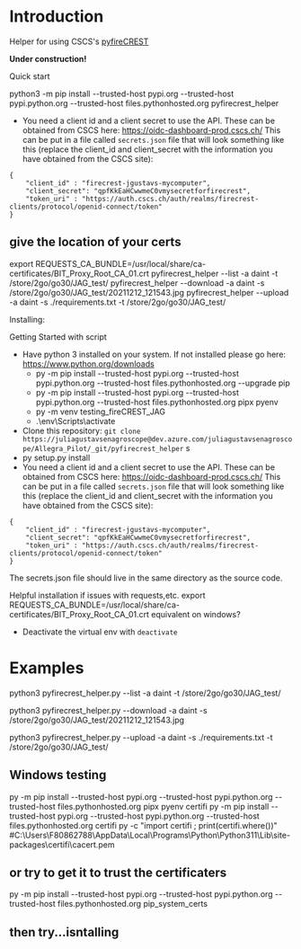 # Introduction 
Helper for using CSCS's [pyfireCREST](https://github.com/eth-cscs/pyfirecrest)


**Under construction!**

Quick start

python3 -m pip install --trusted-host pypi.org --trusted-host pypi.python.org --trusted-host files.pythonhosted.org pyfirecrest_helper
- You need a client id and a client secret to use the API. These can be obtained from CSCS here: https://oidc-dashboard-prod.cscs.ch/ This can be put in a file called `secrets.json` file that will look something like this (replace the client_id and client_secret with the information you have obtained from the CSCS site):
```
{
    "client_id" : "firecrest-jgustavs-mycomputer",
    "client_secret": "qpfKkEaHCwwmeC0vmysecretforfirecrest",
    "token_uri" : "https://auth.cscs.ch/auth/realms/firecrest-clients/protocol/openid-connect/token"
}
```
## give the location of your certs 
export REQUESTS_CA_BUNDLE=/usr/local/share/ca-certificates/BIT_Proxy_Root_CA_01.crt
pyfirecrest_helper --list -a daint -t /store/2go/go30/JAG_test/
pyfirecrest_helper --download -a daint -s /store/2go/go30/JAG_test/20211212_121543.jpg
pyfirecrest_helper --upload -a daint -s ./requirements.txt -t /store/2go/go30/JAG_test/


Installing:

Getting Started with script

- Have python 3 installed on your system. If not installed please go here: https://www.python.org/downloads
    - py -m pip install --trusted-host pypi.org --trusted-host pypi.python.org --trusted-host files.pythonhosted.org --upgrade pip
    - py -m pip install --trusted-host pypi.org --trusted-host pypi.python.org --trusted-host files.pythonhosted.org pipx pyenv
    - py -m venv testing_fireCREST_JAG
    - .\env\Scripts\activate
- Clone this repository: `git clone https://juliagustavsenagroscope@dev.azure.com/juliagustavsenagroscope/Allegra_Pilot/_git/pyfirecrest_helper`
s
-  py setup.py install
- You need a client id and a client secret to use the API. These can be obtained from CSCS here: https://oidc-dashboard-prod.cscs.ch/ This can be put in a file called `secrets.json` file that will look something like this (replace the client_id and client_secret with the information you have obtained from the CSCS site):
```
{
    "client_id" : "firecrest-jgustavs-mycomputer",
    "client_secret": "qpfKkEaHCwwmeC0vmysecretforfirecrest",
    "token_uri" : "https://auth.cscs.ch/auth/realms/firecrest-clients/protocol/openid-connect/token"
}
```
The secrets.json file should live in the same directory as the source code.

Helpful installation  if issues with requests,etc. 
export REQUESTS_CA_BUNDLE=/usr/local/share/ca-certificates/BIT_Proxy_Root_CA_01.crt
equivalent on windows?

- Deactivate the virtual env with `deactivate`




# Examples

python3 pyfirecrest_helper.py --list -a daint -t /store/2go/go30/JAG_test/

python3 pyfirecrest_helper.py --download -a daint -s /store/2go/go30/JAG_test/20211212_121543.jpg

python3 pyfirecrest_helper.py --upload -a daint -s ./requirements.txt -t /store/2go/go30/JAG_test/




## Windows testing
py -m pip install --trusted-host pypi.org --trusted-host pypi.python.org --trusted-host files.pythonhosted.org pipx pyenv certifi
py -m pip install --trusted-host pypi.org --trusted-host pypi.python.org --trusted-host files.pythonhosted.org certifi
py -c "import certifi ; print(certifi.where())"
#C:\Users\F80862788\AppData\Local\Programs\Python\Python311\Lib\site-packages\certifi\cacert.pem

## or try to get it to trust the certificaters
py -m pip install --trusted-host pypi.org --trusted-host pypi.python.org --trusted-host files.pythonhosted.org pip_system_certs
## then try...isntalling